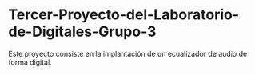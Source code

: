 # Tercer-Proyecto-del-Laboratorio-de-Digitales-Grupo-3
Este proyecto consiste en la implantación de un ecualizador de audio de forma digital.
